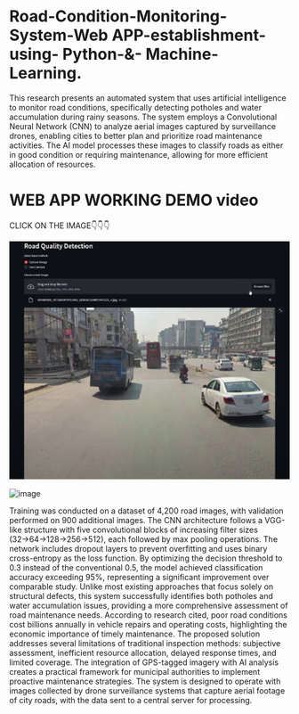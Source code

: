 # Road-Condition-Monitoring-System-Web APP-establishment- using- Python-&- Machine-Learning.
This research presents an automated system that uses artificial intelligence to monitor road conditions, 
specifically detecting potholes and water accumulation during rainy seasons. The system employs a 
Convolutional Neural Network (CNN) to analyze aerial images captured by surveillance drones, enabling 
cities to better plan and prioritize road maintenance activities. The AI model processes these images to 
classify roads as either in good condition or requiring maintenance, allowing for more efficient allocation 
of resources. 

# WEB APP WORKING DEMO video
CLICK ON THE IMAGE👇👇👇

[![WEB APP WORKING DEMO video](Images/thumbnail.png)](https://www.youtube.com/watch?v=Ka_JbuyT6No&t=13s)


<img width="1949" height="1032" alt="image" src="https://github.com/user-attachments/assets/d3b477b9-2d1e-4223-9ba0-f06003eabbdd" />

Training was conducted on a dataset of 4,200 road images, with validation performed on 900 additional 
images. The CNN architecture follows a VGG-like structure with five convolutional blocks of increasing 
filter sizes (32→64→128→256→512), each followed by max pooling operations. The network includes 
dropout layers to prevent overfitting and uses binary cross-entropy as the loss function. By optimizing the 
decision threshold to 0.3 instead of the conventional 0.5, the model achieved classification accuracy 
exceeding 95%, representing a significant improvement over comparable study. 
Unlike most existing approaches that focus solely on structural defects, this system successfully identifies 
both potholes and water accumulation issues, providing a more comprehensive assessment of road 
maintenance needs. According to research cited, poor road conditions cost billions annually in vehicle 
repairs and operating costs, highlighting the economic importance of timely maintenance. 
The proposed solution addresses several limitations of traditional inspection methods: subjective 
assessment, inefficient resource allocation, delayed response times, and limited coverage. The integration 
of GPS-tagged imagery with AI analysis creates a practical framework for municipal authorities to 
implement proactive maintenance strategies. The system is designed to operate with images collected by 
drone surveillance systems that capture aerial footage of city roads, with the data sent to a central server 
for processing. 
